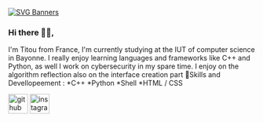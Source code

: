 [![SVG Banners](https://svg-banners.vercel.app/api?type=glitch&text1=TitouCoch👨🏾‍💻&width=800&height=300)](https://github.com/Akshay090/svg-banners)

### Hi there 🙌🏽,

I'm Titou from France, I'm currently studying at the IUT of computer science in Bayonne. I really enjoy learning languages and frameworks like C++ and Python, as well I work on cybersecurity in my spare time. I enjoy on the algorithm reflection also on the interface creation part
👑Skills and Devellopeement :
*C++
*Python
*Shell
*HTML / CSS

[<img src='https://cdn.jsdelivr.net/npm/simple-icons@3.0.1/icons/github.svg' alt='github' height='40'>](https://github.com/TitouCoch)  [<img src='https://cdn.jsdelivr.net/npm/simple-icons@3.0.1/icons/instagram.svg' alt='instagram' height='40'>](https://www.instagram.com/tit0u_chrl/)  


